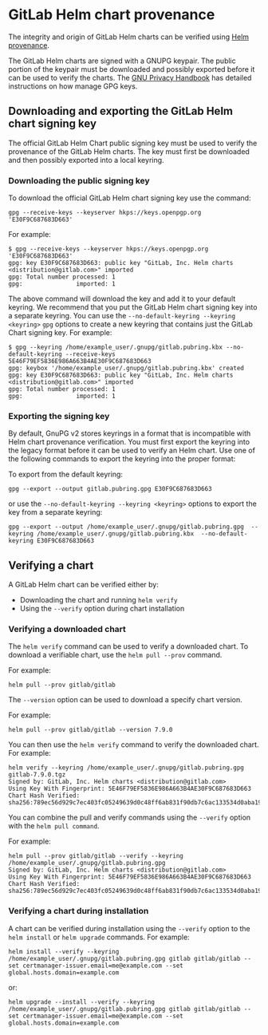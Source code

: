 # GitLab Helm chart provenance

The integrity and origin of GitLab Helm charts can be verified using
[Helm provenance](https://helm.sh/docs/topics/provenance/).

The GitLab Helm charts are signed with a GNUPG keypair. The public portion of
the keypair must be downloaded and possibly exported before it can be used to
verify the charts. The
[GNU Privacy Handbook](https://www.gnupg.org/gph/en/manual/x56.html) has
detailed instructions on how manage GPG keys.

## Downloading and exporting the GitLab Helm chart signing key

The official GitLab Helm Chart public signing key must be used to verify the
provenance of the GitLab Helm charts. The key must first be downloaded and then
possibly exported into a local keyring.

### Downloading the public signing key

To download the official GitLab Helm chart signing key use the command:

```shell
gpg --receive-keys --keyserver hkps://keys.openpgp.org 'E30F9C687683D663'
```

For example:

```shell
$ gpg --receive-keys --keyserver hkps://keys.openpgp.org 'E30F9C687683D663'
gpg: key E30F9C687683D663: public key "GitLab, Inc. Helm charts <distribution@gitlab.com>" imported
gpg: Total number processed: 1
gpg:               imported: 1
```

The above command will download the key and add it to your default keyring. We
recommend that you put the GitLab Helm chart signing key into a separate
keyring. You can use the `--no-default-keyring --keyring <keyring>` `gpg`
options to create a new keyring that contains just the GitLab Chart signing key.
For example:

```shell
$ gpg --keyring /home/example_user/.gnupg/gitlab.pubring.kbx --no-default-keyring --receive-keys 5E46F79EF5836E986A663B4AE30F9C687683D663
gpg: keybox '/home/example_user/.gnupg/gitlab.pubring.kbx' created
gpg: key E30F9C687683D663: public key "GitLab, Inc. Helm charts <distribution@gitlab.com>" imported
gpg: Total number processed: 1
gpg:               imported: 1
```

### Exporting the signing key

By default, GnuPG v2 stores keyrings in a format that is incompatible with Helm
chart provenance verification. You must first export the keyring into the legacy
format before it can be used to verify an Helm chart. Use one of the following
commands to export the keyring into the proper format:

To export from the default keyring:

```shell
gpg --export --output gitlab.pubring.gpg E30F9C687683D663
```

or use the `--no-default-keyring --keyring <keyring>` options to export the key
from a separate keyring:

```shell
gpg --export --output /home/example_user/.gnupg/gitlab.pubring.gpg  --keyring /home/example_user/.gnupg/gitlab.pubring.kbx  --no-default-keyring E30F9C687683D663
```

## Verifying a chart

A GitLab Helm chart can be verified either by:

- Downloading the chart and running `helm verify`
- Using the `--verify` option during chart installation

### Verifying a downloaded chart

The `helm verify` command can be used to verify a downloaded chart. To download a verifiable chart, use the `helm pull --prov` command.

For example:

```shell
helm pull --prov gitlab/gitlab
```

The `--version` option can be used to download a specify chart version.

For example:

```shell
helm pull --prov gitlab/gitlab --version 7.9.0
```

You can then use the `helm verify` command to verify the downloaded chart. For example:

```shell
helm verify --keyring /home/example_user/.gnupg/gitlab.pubring.gpg gitlab-7.9.0.tgz
Signed by: GitLab, Inc. Helm charts <distribution@gitlab.com>
Using Key With Fingerprint: 5E46F79EF5836E986A663B4AE30F9C687683D663
Chart Hash Verified: sha256:789ec56d929c7ec403fc05249639d0c48ff6ab831f90db7c6ac133534d0aba19
```

You can combine the pull and verify commands using the `--verify` option with the `helm pull command`.

For example:

```shell
helm pull --prov gitlab/gitlab --verify --keyring /home/example_user/.gnupg/gitlab.pubring.gpg
Signed by: GitLab, Inc. Helm charts <distribution@gitlab.com>
Using Key With Fingerprint: 5E46F79EF5836E986A663B4AE30F9C687683D663
Chart Hash Verified: sha256:789ec56d929c7ec403fc05249639d0c48ff6ab831f90db7c6ac133534d0aba19
```

### Verifying a chart during installation

A chart can be verified during installation using the `--verify` option to the `helm install` or `helm upgrade` commands. For example:

```shell
helm install --verify --keyring /home/example_user/.gnupg/gitlab.pubring.gpg gitlab gitlab/gitlab --set certmanager-issuer.email=me@example.com --set global.hosts.domain=example.com
```

or:

```shell
helm upgrade --install --verify --keyring /home/example_user/.gnupg/gitlab.pubring.gpg gitlab gitlab/gitlab --set certmanager-issuer.email=me@example.com --set global.hosts.domain=example.com
```
